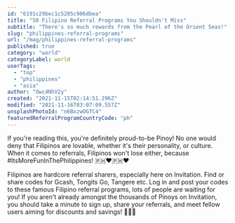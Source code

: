 ```yaml
---
id: "6191c29bec1c5205c906dbea"
title: "50 Filipino Referral Programs You Shouldn't Miss"
subtitle: "There's so much rewards from the Pearl of the Orient Seas!"
slug: "philippines-referral-programs"
url: "/mag/philippines-referral-programs"
published: true
category: "world"
categoryLabel: world
userTags:
  - "top"
  - "philippines"
  - "asia"
author: "Owc4NhV2y"
created: "2021-11-15T02:14:51.296Z"
modified: "2021-11-16T03:07:09.557Z"
unsplashPhotoId: "n6BxzwOGTC4"
featuredReferralProgramCountryCode: "ph"
---
```

If you're reading this, you're definitely proud-to-be Pinoy! No one would deny that Filipinos are lovable, whether it's their personality, or culture. When it comes to referrals, Filipinos won't lose either, because #ItsMoreFunInThePhilippines! 🇵🇭❤️🇵🇭❤️

Filipinos are hardcore referral sharers, especially here on Invitation. Find or share codes for Gcash, Tongits Go, Tangere etc. Log in and post your codes to these famous Filipino referral programs, lots of people are waiting for you! If you aren't already amongst the thousands of Pinoys on Invitation, you should take a minute to sign up, share your referrals, and meet fellow users aiming for discounts and savings! 🥳🎉🍻